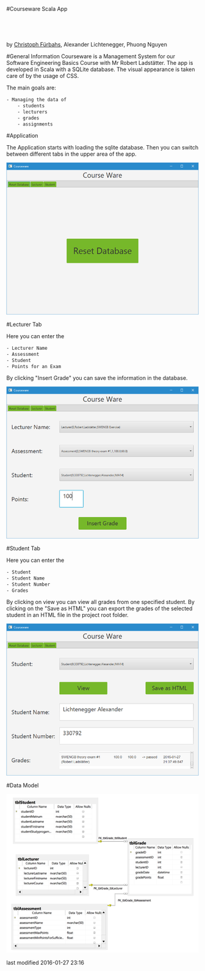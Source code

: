 #Courseware Scala App

![<fhLogo>](<https://www.fh-joanneum.at/custom/images/logo_1001.png>)

![<fhIma>](<http://www.fh-joanneum.at/global/show_picture.asp?id=aaaaaaaaaajahgt>)

by [Christoph Fürbahs](http://www.fuerbahs.com), Alexander Lichtenegger, Phuong Nguyen

#General Information
Courseware is a Management System for our Software Engineering Basics Course with Mr Robert Ladstätter.
The app is developed in Scala with a SQLite database.
The visual appearance is taken care of by the usage of CSS.

The main goals are:

    - Managing the data of
    	- students
    	- lecturers
    	- grades
    	- assignments

#Application

The Application starts with loading the sqlite database.
Then you can switch between different tabs in the upper area of the app.

![<Screenshot Main Tab>](<./screenshots/1.png>)

#Lecturer Tab

Here you can enter the

    - Lecturer Name
    - Assessment
    - Student
    - Points for an Exam

By clicking "Insert Grade" you can save the information in the database.

![<Screenshot Lecturer Tab>](<./screenshots/6.png>)

#Student Tab

Here you can enter the

    - Student
    - Student Name
    - Student Number
    - Grades

By clicking on view you can view all grades from one specified student.
By clicking on the "Save as HTML" you can export the grades of the selected student in an HTML file in the project root folder.

![<Screenshot Student Tab>](<./screenshots/9.png>)

#Data Model

![<Screenshot Data Model>](<./screenshots/10.png>)

last modified 2016-01-27 23:16